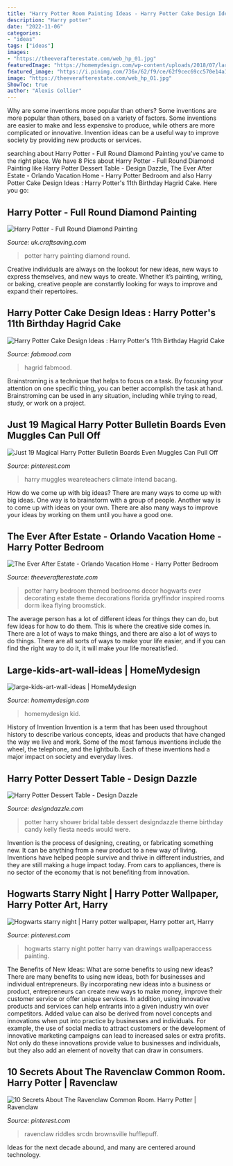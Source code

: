 ```yaml
---
title: "Harry Potter Room Painting Ideas - Harry Potter Cake Design Ideas : Harry Potter&#039;s 11th Birthday Hagrid Cake"
description: "Harry potter"
date: "2022-11-06"
categories:
- "ideas"
tags: ["ideas"]
images:
- "https://theeverafterestate.com/web_hp_01.jpg"
featuredImage: "https://homemydesign.com/wp-content/uploads/2018/07/large-kids-art-wall-ideas.jpg"
featured_image: "https://i.pinimg.com/736x/62/f9/ce/62f9cec69cc570e14a1aa73a818de7a0.jpg"
image: "https://theeverafterestate.com/web_hp_01.jpg"
ShowToc: true
author: "Alexis Collier"
---
```



Why are some inventions more popular than others?
Some inventions are more popular than others, based on a variety of factors. Some inventions are easier to make and less expensive to produce, while others are more complicated or innovative. Invention ideas can be a useful way to improve society by providing new products or services.

	

		
searching about Harry Potter - Full Round Diamond Painting you've came to the right place. We have 8 Pics about Harry Potter - Full Round Diamond Painting like Harry Potter Dessert Table - Design Dazzle, The Ever After Estate - Orlando Vacation Home - Harry Potter Bedroom and also Harry Potter Cake Design Ideas : Harry Potter&#039;s 11th Birthday Hagrid Cake. Here you go:
		
    
## Harry Potter - Full Round Diamond Painting

<img loading=lazy src="https://img.staticdj.com/dd05e628549ff5db7bbb718e0af3a5f4.jpeg" onerror="this.onerror=null;this.src='https://tse3.mm.bing.net/th?id=OIP.M2LU0H_O3RaTgyojgrKYfQHaHa&amp;pid=15.1';" alt="Harry Potter - Full Round Diamond Painting">

_Source: uk.craftsaving.com_

>potter harry painting diamond round. 

	

Creative individuals are always on the lookout for new ideas, new ways to express themselves, and new ways to create. Whether it’s painting, writing, or baking, creative people are constantly looking for ways to improve and expand their repertoires.

    
## Harry Potter Cake Design Ideas : Harry Potter&#039;s 11th Birthday Hagrid Cake

<img loading=lazy src="https://www.fabmood.com/inspiration/wp-content/uploads/2021/06/harry-potter-cake-16.jpg" onerror="this.onerror=null;this.src='https://tse3.mm.bing.net/th?id=OIP.FQN3P-Mdp4fiFzItFkymcAHaKM&amp;pid=15.1';" alt="Harry Potter Cake Design Ideas : Harry Potter&#039;s 11th Birthday Hagrid Cake">

_Source: fabmood.com_

>hagrid fabmood. 

	

Brainstroming is a technique that helps to focus on a task. By focusing your attention on one specific thing, you can better accomplish the task at hand. Brainstroming can be used in any situation, including while trying to read, study, or work on a project.

    
## Just 19 Magical Harry Potter Bulletin Boards Even Muggles Can Pull Off

<img loading=lazy src="https://i.pinimg.com/736x/62/f9/ce/62f9cec69cc570e14a1aa73a818de7a0.jpg" onerror="this.onerror=null;this.src='https://tse2.mm.bing.net/th?id=OIP.Uu4AstiHHsO8_jkkA4lWfwHaPj&amp;pid=15.1';" alt="Just 19 Magical Harry Potter Bulletin Boards Even Muggles Can Pull Off">

_Source: pinterest.com_

>harry muggles weareteachers climate intend bacang. 

	

How do we come up with big ideas?
There are many ways to come up with big ideas. One way is to brainstorm with a group of people. Another way is to come up with ideas on your own. There are also many ways to improve your ideas by working on them until you have a good one.

    
## The Ever After Estate - Orlando Vacation Home - Harry Potter Bedroom

<img loading=lazy src="https://theeverafterestate.com/web_hp_01.jpg" onerror="this.onerror=null;this.src='https://tse3.mm.bing.net/th?id=OIP.MmY7MPhb7RkYwa2WlojnHgHaE8&amp;pid=15.1';" alt="The Ever After Estate - Orlando Vacation Home - Harry Potter Bedroom">

_Source: theeverafterestate.com_

>potter harry bedroom themed bedrooms decor hogwarts ever decorating estate theme decorations florida gryffindor inspired rooms dorm ikea flying broomstick. 

	

The average person has a lot of different ideas for things they can do, but few ideas for how to do them. This is where the creative side comes in. There are a lot of ways to make things, and there are also a lot of ways to do things. There are all sorts of ways to make your life easier, and if you can find the right way to do it, it will make your life moreatisfied.

    
## Large-kids-art-wall-ideas | HomeMydesign

<img loading=lazy src="https://homemydesign.com/wp-content/uploads/2018/07/large-kids-art-wall-ideas.jpg" onerror="this.onerror=null;this.src='https://tse2.mm.bing.net/th?id=OIP._kyggLcT9nrQ1u0hSBCGRwHaLI&amp;pid=15.1';" alt="large-kids-art-wall-ideas | HomeMydesign">

_Source: homemydesign.com_

>homemydesign kid. 

	

History of Invention
Invention is a term that has been used throughout history to describe various concepts, ideas and products that have changed the way we live and work. Some of the most famous inventions include the wheel, the telephone, and the lightbulb. Each of these inventions had a major impact on society and everyday lives.

    
## Harry Potter Dessert Table - Design Dazzle

<img loading=lazy src="http://www.designdazzle.com/wp-content/uploads/2013/08/Kelly-Bridal-Shower-Harry-Potter-10.jpg" onerror="this.onerror=null;this.src='https://tse4.mm.bing.net/th?id=OIP.FmTXzgkzqsSC4ZGe4jfflgAAAA&amp;pid=15.1';" alt="Harry Potter Dessert Table - Design Dazzle">

_Source: designdazzle.com_

>potter harry shower bridal table dessert designdazzle theme birthday candy kelly fiesta needs would were. 

	

Invention is the process of designing, creating, or fabricating something new. It can be anything from a new product to a new way of living. Inventions have helped people survive and thrive in different industries, and they are still making a huge impact today. From cars to appliances, there is no sector of the economy that is not benefiting from innovation.

    
## Hogwarts Starry Night | Harry Potter Wallpaper, Harry Potter Art, Harry

<img loading=lazy src="https://i.pinimg.com/736x/8f/d3/2f/8fd32f68fe46dc3264caacaafb5a276b.jpg" onerror="this.onerror=null;this.src='https://tse4.mm.bing.net/th?id=OIP.dALza_vrUv3xuj1D0zN1NQHaJP&amp;pid=15.1';" alt="Hogwarts starry night | Harry potter wallpaper, Harry potter art, Harry">

_Source: pinterest.com_

>hogwarts starry night potter harry van drawings wallpaperaccess painting. 

	

The Benefits of New Ideas: What are some benefits to using new ideas?
There are many benefits to using new ideas, both for businesses and individual entrepreneurs. By incorporating new ideas into a business or product, entrepreneurs can create new ways to make money, improve their customer service or offer unique services. In addition, using innovative products and services can help entrants into a given industry win over competitors.
Added value can also be derived from novel concepts and innovations when put into practice by businesses and individuals. For example, the use of social media to attract customers or the development of innovative marketing campaigns can lead to increased sales or extra profits. Not only do these innovations provide value to businesses and individuals, but they also add an element of novelty that can draw in consumers.

    
## 10 Secrets About The Ravenclaw Common Room. Harry Potter | Ravenclaw

<img loading=lazy src="https://i.pinimg.com/736x/44/30/7a/44307a33b1710745c8a98e5a3f55b7c2.jpg" onerror="this.onerror=null;this.src='https://tse2.mm.bing.net/th?id=OIP.Fe_g1CcHHSvcVbZtCaLKswHaDt&amp;pid=15.1';" alt="10 Secrets About The Ravenclaw Common Room. Harry Potter | Ravenclaw">

_Source: pinterest.com_

>ravenclaw riddles srcdn brownsville hufflepuff. 

	

Ideas for the next decade abound, and many are centered around technology.

